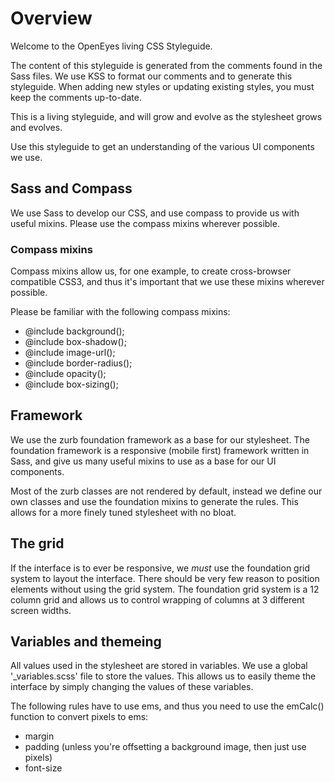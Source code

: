 # Overview

Welcome to the OpenEyes living CSS Styleguide.

The content of this styleguide is generated from the comments found in the Sass files.
We use KSS to format our comments and to generate this styleguide. When adding new styles
or updating existing styles, you must keep the comments up-to-date.

This is a living styleguide, and will grow and evolve as the stylesheet grows and evolves.

Use this styleguide to get an understanding of the various UI components we use.

## Sass and Compass

We use Sass to develop our CSS, and use compass to provide us with useful mixins. Please
use the compass mixins wherever possible.

### Compass mixins

Compass mixins allow us, for one example, to create cross-browser compatible CSS3,
and thus it's important that we use these mixins wherever possible.

Please be familiar with the following compass mixins:

* @include background();
* @include box-shadow();
* @include image-url();
* @include border-radius();
* @include opacity();
* @include box-sizing();

## Framework

We use the zurb foundation framework as a base for our stylesheet. The foundation framework
is a responsive (mobile first) framework written in Sass, and give us many useful mixins to
use as a base for our UI components.

Most of the zurb classes are not rendered by default, instead we define our own classes and
use the foundation mixins to generate the rules. This allows for a more finely tuned stylesheet
with no bloat.

## The grid

If the interface is to ever be responsive, we *must* use the foundation grid system to layout
the interface. There should be very few reason to position elements without using the grid
system. The foundation grid system is a 12 column grid and allows us to control wrapping of
columns at 3 different screen widths.

## Variables and themeing

All values used in the stylesheet are stored in variables. We use a global '_variables.scss'
file to store the values. This allows us to easily theme the interface by simply changing the values
of these variables.

The following rules have to use ems, and thus you need to use the emCalc() function to convert pixels to ems:

* margin
* padding (unless you're offsetting a background image, then just use pixels)
* font-size